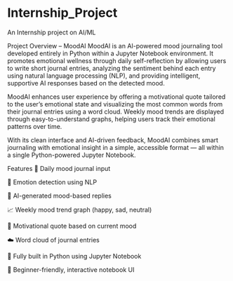 # Internship_Project
An Internship project on AI/ML

Project Overview – MoodAI
MoodAI is an AI-powered mood journaling tool developed entirely in Python within a Jupyter Notebook environment. It promotes emotional wellness through daily self-reflection by allowing users to write short journal entries, analyzing the sentiment behind each entry using natural language processing (NLP), and providing intelligent, supportive AI responses based on the detected mood.

MoodAI enhances user experience by offering a motivational quote tailored to the user’s emotional state and visualizing the most common words from their journal entries using a word cloud. Weekly mood trends are displayed through easy-to-understand graphs, helping users track their emotional patterns over time.

With its clean interface and AI-driven feedback, MoodAI combines smart journaling with emotional insight in a simple, accessible format — all within a single Python-powered Jupyter Notebook.


Features
📝 Daily mood journal input

💬 Emotion detection using NLP

🤖 AI-generated mood-based replies

📈 Weekly mood trend graph (happy, sad, neutral)

🌟 Motivational quote based on current mood

☁️ Word cloud of journal entries

🎨 Fully built in Python using Jupyter Notebook

🚀 Beginner-friendly, interactive notebook UI
